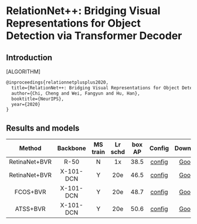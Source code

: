 # RelationNet++: Bridging Visual Representations for Object Detection via Transformer Decoder

## Introduction

[ALGORITHM]

```latex
@inproceedings{relationnetplusplus2020,
  title={RelationNet++: Bridging Visual Representations for Object Detection via Transformer Decoder},
  author={Chi, Cheng and Wei, Fangyun and Hu, Han},
  booktitle={NeurIPS},
  year={2020}
}
```

## Results and models

|    Method     | Backbone  | MS train | Lr schd | box AP |                              Config                               |                                           Download                                           |
| :-----------: | :-------: | :------: | :-----: | :----: | :---------------------------------------------------------------: | :------------------------------------------------------------------------------------------: |
| RetinaNet+BVR |   R-50    |    N     |   1x    |  38.5  |           [config](bvr_retinanet_r50_fpn_gn_1x_coco.py)           | [Google](https://drive.google.com/file/d/1iKygKRi6EmqRsEQgBhJTfToWweVXEltB/view?usp=sharing) |
| RetinaNet+BVR | X-101-DCN |    Y     |   20e   |  46.5  | [config](bvr_retinanet_x101_fpn_dcn_mstrain_400_1200_20e_coco.py) | [Google](https://drive.google.com/file/d/1YyAG9OAjkeWStGkM5kLy6l95tXEa_E_b/view?usp=sharing) |
|   FCOS+BVR    | X-101-DCN |    Y     |   20e   |  48.7  |   [config](bvr_fcos_x101_fpn_dcn_mstrain_400_1200_20e_coco.py)    | [Google](https://drive.google.com/file/d/1IT1YBnNLrGQs-Be_drfF2ntEq4OjtCaO/view?usp=sharing) |
|   ATSS+BVR    | X-101-DCN |    Y     |   20e   |  50.6  |   [config](bvr_atss_x101_fpn_dcn_mstrain_400_1200_20e_coco.py)    | [Google](https://drive.google.com/file/d/16kTxTPGIN4O4wFHKhJMdFP_rlZ7eXde9/view?usp=sharing) |
